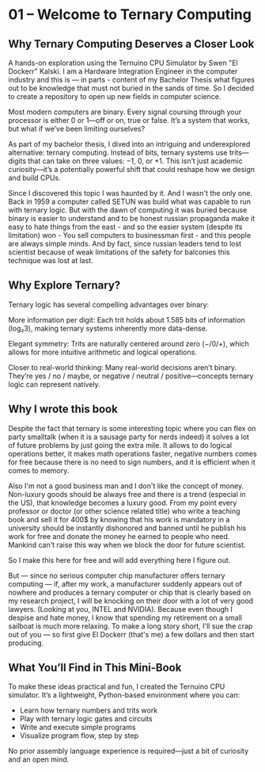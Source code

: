 # 01 – Welcome to Ternary Computing

## Why Ternary Computing Deserves a Closer Look
A hands-on exploration using the Ternuino CPU Simulator by Swen "El Dockerr" Kalski. I am a Hardware Integration Engineer in the computer industry and this is — in parts - content of my Bachelor Thesis what figures out to be knowledge that must not buried in the sands of time. So I decided to create a repository to open up new fields in computer science.

Most modern computers are binary. Every signal coursing through your processor is either 0 or 1—off or on, true or false. It’s a system that works, but what if we’ve been limiting ourselves?

As part of my bachelor thesis, I dived into an intriguing and underexplored alternative: ternary computing. Instead of bits, ternary systems use trits—digits that can take on three values: −1, 0, or +1. This isn’t just academic curiosity—it’s a potentially powerful shift that could reshape how we design and build CPUs.

Since I discovered this topic I was haunted by it. And I wasn't the only one. Back in 1959 a computer called SETUN was build what was capable to run with ternary logic. But with the dawn of computing it was buried because binary is easier to understand and to be honest russian propaganda make it easy to hate things from the east - and so the easier system (despite its limitation) won - You sell computers to businessman first - and this people are always simple minds. And by fact, since russian leaders tend to lost scientist because of weak limitations of the safety for balconies this technique was lost at last.


## Why Explore Ternary?
Ternary logic has several compelling advantages over binary:

More information per digit: Each trit holds about 1.585 bits of information (log₂3), making ternary systems inherently more data-dense.

Elegant symmetry: Trits are naturally centered around zero (−/0/+), which allows for more intuitive arithmetic and logical operations.

Closer to real-world thinking: Many real-world decisions aren’t binary. They’re yes / no / maybe, or negative / neutral / positive—concepts ternary logic can represent natively.

## Why I wrote this book
Despite the fact that ternary is some interesting topic where you can flex on party smalltalk (when it is a sausage party for nerds indeed) it solves a lot of future problems by just going the extra mile. It allows to do logical operations better, it makes math operations faster, negative numbers comes for free because there is no need to sign numbers, and it is efficient when it comes to memory.

Also I'm not a good business man and I don't like the concept of money. Non-luxury goods should be always free and there is a trend (especial in the US), that knowledge becomes a luxury good. From my point every professor or doctor (or other science related title) who write a teaching book and sell it for 400$ by knowing that his work is mandatory in a university should be instantly dishonored and banned until he publish his work for free and donate the money he earned to people who need. Mankind can't raise this way when we block the door for future scientist.

So I make this here for free and will add everything here I figure out.

But — since no serious computer chip manufacturer offers ternary computing — if, after my work, a manufacturer suddenly appears out of nowhere and produces a ternary computer or chip that is clearly based on my research project, I will be knocking on their door with a lot of very good lawyers. (Looking at you, INTEL and NVIDIA).
Because even though I despise and hate money, I know that spending my retirement on a small sailboat is much more relaxing.
To make a long story short, I'll sue the crap out of you — so first give El Dockerr (that's me) a few dollars and then start producing.

## What You’ll Find in This Mini-Book
To make these ideas practical and fun, I created the Ternuino CPU simulator. It’s a lightweight, Python-based environment where you can:

- Learn how ternary numbers and trits work
- Play with ternary logic gates and circuits
- Write and execute simple programs
- Visualize program flow, step by step

No prior assembly language experience is required—just a bit of curiosity and an open mind.
